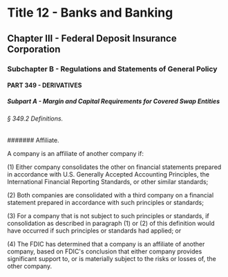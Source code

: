 
# Title 12 - Banks and Banking
## Chapter III - Federal Deposit Insurance Corporation
### Subchapter B - Regulations and Statements of General Policy
#### PART 349 - DERIVATIVES
##### Subpart A - Margin and Capital Requirements for Covered Swap Entities
###### § 349.2 Definitions.
####### Affiliate.

A company is an affiliate of another company if:

(1) Either company consolidates the other on financial statements prepared in accordance with U.S. Generally Accepted Accounting Principles, the International Financial Reporting Standards, or other similar standards;

(2) Both companies are consolidated with a third company on a financial statement prepared in accordance with such principles or standards;

(3) For a company that is not subject to such principles or standards, if consolidation as described in paragraph (1) or (2) of this definition would have occurred if such principles or standards had applied; or

(4) The FDIC has determined that a company is an affiliate of another company, based on FDIC's conclusion that either company provides significant support to, or is materially subject to the risks or losses of, the other company.
